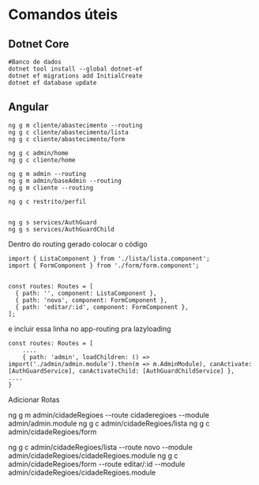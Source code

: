

# Comandos  úteis 

## Dotnet Core

    #Banco de dados
    dotnet tool install --global dotnet-ef    
    dotnet ef migrations add InitialCreate
    dotnet ef database update


## Angular

```
ng g m cliente/abastecimento --routing
ng g c cliente/abastecimento/lista
ng g c cliente/abastecimento/form 

ng g c admin/home
ng g c cliente/home

ng g m admin --routing
ng g m admin/baseAdmin --routing
ng g m cliente --routing

ng g c restrito/perfil


ng g s services/AuthGuard
ng g s services/AuthGuardChild
```

Dentro do routing gerado colocar o código

```
import { ListaComponent } from './lista/lista.component';
import { FormComponent } from './form/form.component';


const routes: Routes = [
  { path: '', component: ListaComponent },
  { path: 'novo', component: FormComponent },
  { path: 'editar/:id', component: FormComponent },
];
```

e incluir essa linha no app-routing pra lazyloading

```
const routes: Routes = [ 
    ....
    { path: 'admin', loadChildren: () => import('./admin/admin.module').then(m => m.AdminModule), canActivate: [AuthGuardService], canActivateChild: [AuthGuardChildService] },
....
}
```



Adicionar Rotas

ng g m admin/cidadeRegioes --route cidaderegioes --module admin/admin.module
ng g c admin/cidadeRegioes/lista
ng g c admin/cidadeRegioes/form 

ng g c admin/cidadeRegioes/lista --route novo --module admin/cidadeRegioes/cidadeRegioes.module
ng g c admin/cidadeRegioes/form --route editar/:id --module admin/cidadeRegioes/cidadeRegioes.module

